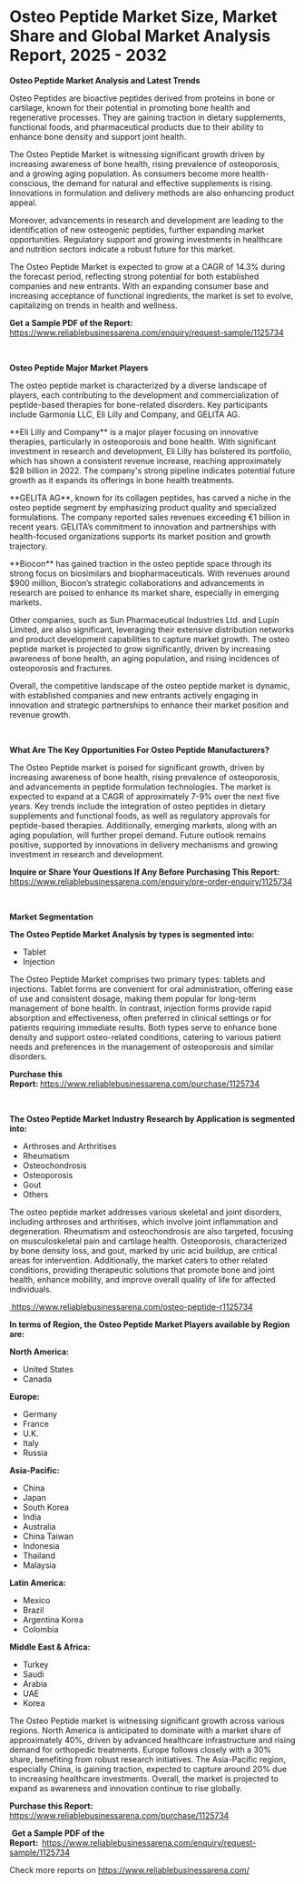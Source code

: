 <p><h1>Osteo Peptide Market Size, Market Share and Global Market Analysis Report, 2025 - 2032</h1></p><p><strong>Osteo Peptide Market Analysis and Latest Trends</strong></p>
<p><p>Osteo Peptides are bioactive peptides derived from proteins in bone or cartilage, known for their potential in promoting bone health and regenerative processes. They are gaining traction in dietary supplements, functional foods, and pharmaceutical products due to their ability to enhance bone density and support joint health.</p><p>The Osteo Peptide Market is witnessing significant growth driven by increasing awareness of bone health, rising prevalence of osteoporosis, and a growing aging population. As consumers become more health-conscious, the demand for natural and effective supplements is rising. Innovations in formulation and delivery methods are also enhancing product appeal.</p><p>Moreover, advancements in research and development are leading to the identification of new osteogenic peptides, further expanding market opportunities. Regulatory support and growing investments in healthcare and nutrition sectors indicate a robust future for this market.</p><p>The Osteo Peptide Market is expected to grow at a CAGR of 14.3% during the forecast period, reflecting strong potential for both established companies and new entrants. With an expanding consumer base and increasing acceptance of functional ingredients, the market is set to evolve, capitalizing on trends in health and wellness.</p></p>
<p><strong>Get a Sample PDF of the Report:&nbsp;</strong> <a href="https://www.reliablebusinessarena.com/enquiry/request-sample/1125734?utm_campaign=3198&utm_medium=2&utm_source=Github&utm_content=ia&utm_term=09032025&utm_id=osteo-peptide">https://www.reliablebusinessarena.com/enquiry/request-sample/1125734</a></p>
<p>&nbsp;</p>
<p><strong>Osteo Peptide Major Market Players</strong></p>
<p><p>The osteo peptide market is characterized by a diverse landscape of players, each contributing to the development and commercialization of peptide-based therapies for bone-related disorders. Key participants include Garmonia LLC, Eli Lilly and Company, and GELITA AG.</p><p>**Eli Lilly and Company** is a major player focusing on innovative therapies, particularly in osteoporosis and bone health. With significant investment in research and development, Eli Lilly has bolstered its portfolio, which has shown a consistent revenue increase, reaching approximately $28 billion in 2022. The company's strong pipeline indicates potential future growth as it expands its offerings in bone health treatments.</p><p>**GELITA AG**, known for its collagen peptides, has carved a niche in the osteo peptide segment by emphasizing product quality and specialized formulations. The company reported sales revenues exceeding €1 billion in recent years. GELITA’s commitment to innovation and partnerships with health-focused organizations supports its market position and growth trajectory.</p><p>**Biocon** has gained traction in the osteo peptide space through its strong focus on biosimilars and biopharmaceuticals. With revenues around $900 million, Biocon’s strategic collaborations and advancements in research are poised to enhance its market share, especially in emerging markets.</p><p>Other companies, such as Sun Pharmaceutical Industries Ltd. and Lupin Limited, are also significant, leveraging their extensive distribution networks and product development capabilities to capture market growth. The osteo peptide market is projected to grow significantly, driven by increasing awareness of bone health, an aging population, and rising incidences of osteoporosis and fractures. </p><p>Overall, the competitive landscape of the osteo peptide market is dynamic, with established companies and new entrants actively engaging in innovation and strategic partnerships to enhance their market position and revenue growth.</p></p>
<p>&nbsp;</p>
<p><strong>What Are The Key Opportunities For Osteo Peptide Manufacturers?</strong></p>
<p><p>The Osteo Peptide market is poised for significant growth, driven by increasing awareness of bone health, rising prevalence of osteoporosis, and advancements in peptide formulation technologies. The market is expected to expand at a CAGR of approximately 7-9% over the next five years. Key trends include the integration of osteo peptides in dietary supplements and functional foods, as well as regulatory approvals for peptide-based therapies. Additionally, emerging markets, along with an aging population, will further propel demand. Future outlook remains positive, supported by innovations in delivery mechanisms and growing investment in research and development.</p></p>
<p><strong>Inquire or Share Your Questions If Any Before Purchasing This Report:</strong> <a href="https://www.reliablebusinessarena.com/enquiry/pre-order-enquiry/1125734?utm_campaign=3198&utm_medium=2&utm_source=Github&utm_content=ia&utm_term=09032025&utm_id=osteo-peptide">https://www.reliablebusinessarena.com/enquiry/pre-order-enquiry/1125734</a></p>
<p>&nbsp;</p>
<p><strong>Market Segmentation</strong></p>
<p><strong>The Osteo Peptide Market Analysis by types is segmented into:</strong></p>
<p><ul><li>Tablet</li><li>Injection</li></ul></p>
<p><p>The Osteo Peptide Market comprises two primary types: tablets and injections. Tablet forms are convenient for oral administration, offering ease of use and consistent dosage, making them popular for long-term management of bone health. In contrast, injection forms provide rapid absorption and effectiveness, often preferred in clinical settings or for patients requiring immediate results. Both types serve to enhance bone density and support osteo-related conditions, catering to various patient needs and preferences in the management of osteoporosis and similar disorders.</p></p>
<p><strong>Purchase this Report:&nbsp;</strong><a href="https://www.reliablebusinessarena.com/purchase/1125734?utm_campaign=3198&utm_medium=2&utm_source=Github&utm_content=ia&utm_term=09032025&utm_id=osteo-peptide">https://www.reliablebusinessarena.com/purchase/1125734</a></p>
<p>&nbsp;</p>
<p><strong>The Osteo Peptide Market Industry Research by Application is segmented into:</strong></p>
<p><ul><li>Arthroses and Arthritises</li><li>Rheumatism</li><li>Osteochondrosis</li><li>Osteoporosis</li><li>Gout</li><li>Others</li></ul></p>
<p><p>The osteo peptide market addresses various skeletal and joint disorders, including arthroses and arthritises, which involve joint inflammation and degeneration. Rheumatism and osteochondrosis are also targeted, focusing on musculoskeletal pain and cartilage health. Osteoporosis, characterized by bone density loss, and gout, marked by uric acid buildup, are critical areas for intervention. Additionally, the market caters to other related conditions, providing therapeutic solutions that promote bone and joint health, enhance mobility, and improve overall quality of life for affected individuals.</p></p>
<p><a href="https://www.reliablebusinessarena.com/osteo-peptide-r1125734?utm_campaign=3198&utm_medium=2&utm_source=Github&utm_content=ia&utm_term=09032025&utm_id=osteo-peptide">&nbsp;https://www.reliablebusinessarena.com/osteo-peptide-r1125734</a></p>
<p><strong>In terms of Region, the Osteo Peptide Market Players available by Region are:</strong></p>
<p>
    <p> <strong> North America: </strong>
        <ul>
            <li>United States</li>
            <li>Canada</li>
        </ul>
        </p> 
    <p> <strong> Europe: </strong>
        <ul>
            <li>Germany</li>
            <li>France</li>
            <li>U.K.</li>
            <li>Italy</li>
            <li>Russia</li>
        </ul>
        </p> 
    <p> <strong> Asia-Pacific: </strong>
        <ul>
            <li>China</li>
            <li>Japan</li>
            <li>South Korea</li>
            <li>India</li>
            <li>Australia</li>
            <li>China Taiwan</li>
            <li>Indonesia</li>
            <li>Thailand</li>
            <li>Malaysia</li>
        </ul>
        </p> 
    <p> <strong> Latin America: </strong>
        <ul>
            <li>Mexico</li>
            <li>Brazil</li>
            <li>Argentina Korea</li>
            <li>Colombia</li>
        </ul>
        </p> 
    <p> <strong> Middle East & Africa: </strong>
        <ul>
            <li>Turkey</li>
            <li>Saudi</li>
            <li>Arabia</li>
            <li>UAE</li>
            <li>Korea</li>
        </ul>
    </p>
    </p>
<p><p>The Osteo Peptide market is witnessing significant growth across various regions. North America is anticipated to dominate with a market share of approximately 40%, driven by advanced healthcare infrastructure and rising demand for orthopedic treatments. Europe follows closely with a 30% share, benefiting from robust research initiatives. The Asia-Pacific region, especially China, is gaining traction, expected to capture around 20% due to increasing healthcare investments. Overall, the market is projected to expand as awareness and innovation continue to rise globally.</p></p>
<p><strong>Purchase this Report: </strong><a href="https://www.reliablebusinessarena.com/purchase/1125734?utm_campaign=3198&utm_medium=2&utm_source=Github&utm_content=ia&utm_term=09032025&utm_id=osteo-peptide">https://www.reliablebusinessarena.com/purchase/1125734</a></p>
<p>&nbsp;<strong>Get a Sample PDF of the Report:&nbsp;&nbsp;</strong><a href="https://www.reliablebusinessarena.com/enquiry/request-sample/1125734?utm_campaign=3198&utm_medium=2&utm_source=Github&utm_content=ia&utm_term=09032025&utm_id=osteo-peptide">https://www.reliablebusinessarena.com/enquiry/request-sample/1125734</a></p>
<p><strong></strong></p>
<p>Check more reports on <a href="https://www.reliablebusinessarena.com/?utm_campaign=3198&utm_medium=2&utm_source=Github&utm_content=ia&utm_term=09032025&utm_id=osteo-peptide">https://www.reliablebusinessarena.com/</a></p>